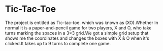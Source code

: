 # Tic-Tac-Toe
   The project is entitled as Tic-tac-toe. which was known as (XO).Whether In normal it is a paper-and-pencil game for two players, X and O, who take turns marking the spaces in a 3×3 grid.We got a simple grid setup that shows me the coordinates and changes the boxes with X &amp; O when it's clicked.It takes up to 9 turns to complete one game.
